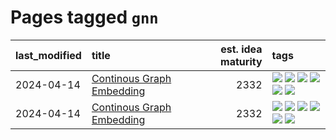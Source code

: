 # Pages tagged `gnn`

|last_modified|title|est. idea maturity|tags
|:---|:---|---:|:---|
|2024-04-14|[Continous Graph Embedding](../semantic_space_geometry.md)|2332|[![](https://img.shields.io/badge/tag-differential_geometry-4072a1)](../tags/differential_geometry.md) [![](https://img.shields.io/badge/tag-experimental-77485f)](../tags/experimental.md) [![](https://img.shields.io/badge/tag-gnn-7c795e)](../tags/gnn.md) [![](https://img.shields.io/badge/tag-ricci_tensor-95bed6)](../tags/ricci_tensor.md) [![](https://img.shields.io/badge/tag-riemannian_geometry-1743a)](../tags/riemannian_geometry.md) [![](https://img.shields.io/badge/tag-topology-c92725)](../tags/topology.md)|
|2024-04-14|[Continous Graph Embedding](../continuous_graph_embedding.md)|2332|[![](https://img.shields.io/badge/tag-differential_geometry-4072a1)](../tags/differential_geometry.md) [![](https://img.shields.io/badge/tag-experimental-77485f)](../tags/experimental.md) [![](https://img.shields.io/badge/tag-gnn-7c795e)](../tags/gnn.md) [![](https://img.shields.io/badge/tag-ricci_tensor-95bed6)](../tags/ricci_tensor.md) [![](https://img.shields.io/badge/tag-riemannian_geometry-1743a)](../tags/riemannian_geometry.md) [![](https://img.shields.io/badge/tag-topology-c92725)](../tags/topology.md)|